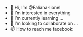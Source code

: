- 👋 Hi, I’m @Faliana-lionel
- 👀 I’m interested in everything
- 🌱 I’m currently learning ...
- 💞️ I’m looking to collaborate on ...
- 📫 How to reach me facebook:


<!---
Faliana-lionel/Faliana-lionel is a ✨ special ✨ repository because its `README.md` (this file) appears on your GitHub profile.
You can click the Preview link to take a look at your changes.
--->
